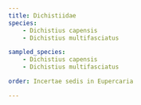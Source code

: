 ```yaml
---
title: Dichistiidae
species:
    - Dichistius capensis
    - Dichistius multifasciatus

sampled_species:
    - Dichistius capensis
    - Dichistius multifasciatus

order: Incertae sedis in Eupercaria

---
```

